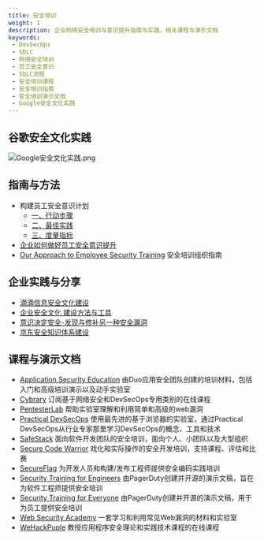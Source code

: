 ```yaml
---
title: 安全培训
weight: 1
description: 企业网络安全培训与意识提升指南与实践，相关课程与演示文档
keywords:
 - DevSecOps
 - SDLC
 - 网络安全培训
 - 员工安全意识
 - SDLC流程
 - 安全培训课程
 - 安全培训指南
 - 安全培训演示文档
 - Google安全文化实践
---
```



## 谷歌安全文化实践
![](/images/Google安全文化实践.png "Google安全文化实践.png")

## 指南与方法
- 构建员工安全意识计划 
  - [一、行动步骤](https://mp.weixin.qq.com/s/OuR_RnXa9EDs65vD_BZGuw)
  - [二、最佳实践](https://mp.weixin.qq.com/s/fxhrMwe8sH751DxjIJ5M_A)
  - [三、度量指标](https://mp.weixin.qq.com/s/xfHUS5v1I82PSvlkcjSgIw)
- [企业如何做好员工安全意识提升](https://mp.weixin.qq.com/s/VxjfJNZDMQHwuGNZjzHIkg)
- [Our Approach to Employee Security Training](https://www.pagerduty.com/blog/security-training-at-pagerduty/) 安全培训组织指南

## 企业实践与分享
- [滴滴信息安全文化建设](https://www.vipread.com/library/topic/3308)
- [企业安全文化 建设方法与工具](https://www.vipread.com/library/topic/1536)
- [意识决定安全-发现与修补另一种安全漏洞](https://www.vipread.com/library/topic/1146)
- [京东安全知识体系建设](https://www.vipread.com/library/topic/57)


## 课程与演示文档
- [Application Security Education](https://github.com/duo-labs/appsec-education)  由Duo应用安全团队创建的培训材料，包括入门和高级培训演示以及动手实验室
- [Cybrary](https://www.cybrary.it/) 订阅基于网络安全和DevSecOps专用类别的在线课程
- [PentesterLab](https://pentesterlab.com/) 帮助实验室理解和利用简单和高级的web漏洞
- [Practical DevSecOps](https://www.practical-devsecops.com) 使用最先进的基于浏览器的实验室，通过Practical DevSecOps从行业专家那里学习DevSecOps的概念、工具和技术
- [SafeStack](https://academy.safestack.io/) 面向软件开发团队的安全培训，面向个人、小团队以及大型组织
- [Secure Code Warrior](https://www.securecodewarrior.com/) 戏化和实际操作的安全开发培训，支持课程、评估和比赛
- [SecureFlag](https://www.secureflag.com/platform.html) 为开发人员和构建/发布工程师提供安全编码实践培训
- [Security Training for Engineers](https://sudo.pagerduty.com/for_engineers/) 由PagerDuty创建并开源的演示文稿，旨在为软件工程师提供安全培训
- [Security Training for Everyone](https://sudo.pagerduty.com/for_everyone/) 由PagerDuty创建并开源的演示文稿，用于为员工提供安全培训
- [Web Security Academy](https://portswigger.net/web-security) 一套学习和利用常见Web漏洞的材料和实验室
- [WeHackPuple](https://wehackpurple.com/) 教授应用程序安全理论和实践技术课程的在线课程
